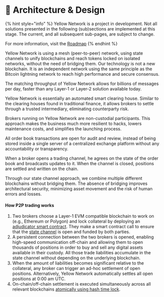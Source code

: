 # 📐 Architecture & Design

{% hint style="info" %}
Yellow Network is a project in development. Not all solutions presented in the following (sub)sections are implemented at this stage. The current, and all subsequent sub-pages, are subject to change.&#x20;

For more information, visit the [Roadmap](../../about/roadmap.md)
{% endhint %}

Yellow Network is using a mesh (peer-to-peer) network, using state channels to unify blockchains and reach tokens locked on isolated networks, without the need of bridging them. Our technology is not a new blockchain. It is an independent network using the same principle as the Bitcoin lightning network to reach high performance and secure consensus.

The matching throughput of Yellow Network allows for billions of messages per day, faster than any Layer-1 or Layer-2 solution available today.

Yellow Network is essentially an automated smart clearing house. Similar to the clearing houses found in traditional finance, it allows brokers to settle through a trusted intermediary, eliminating counterparty risk.

Brokers running on Yellow Network are non-custodial participants. This approach makes the business much more resilient to hacks, lowers maintenance costs, and simplifies the launching process.

All order book transactions are open for audit and review, instead of being stored inside a single server of a centralized exchange platform without any accountability or transparency.

When a broker opens a trading channel, he agrees on the state of the order book and broadcasts updates to it. When the channel is closed, positions are settled and written on the chain.&#x20;

Through our state channel approach, we combine multiple different blockchains without bridging them. The absence of bridging improves architectural security, minimizing asset movement and the risk of human errors and losses.

#### How P2P trading works

1. Two brokers choose a Layer-1 EVM compatible blockchain to work on (e.g., Ethereum or Polygon) and lock collateral by deploying an [adjudicator smart contract](smart-clearing-protocol.md#adjudicator-smart-contract). They make a smart contract call to ensure that the [state channel](smart-clearing-protocol.md#state-channel-protocol) is open and funded by both parties.
2. A persistent connection between the two brokers is opened, enabling high-speed communication off-chain and allowing them to open thousands of positions in order to buy and sell any digital assets available in their custody. All those trade liabilities accumulate in the state channel without depending on the underlying blockchain.
3. When the amount of liabilities becomes significant relative to the collateral, any broker can trigger an ad-hoc settlement of open positions. Alternatively, Yellow Network automatically settles all open positions at 0:00 am UTC.
4. On-chain/off-chain settlement is executed simultaneously across all relevant blockchains [atomically using hash time lock](smart-clearing-protocol.md#hash-time-lock-htl).
